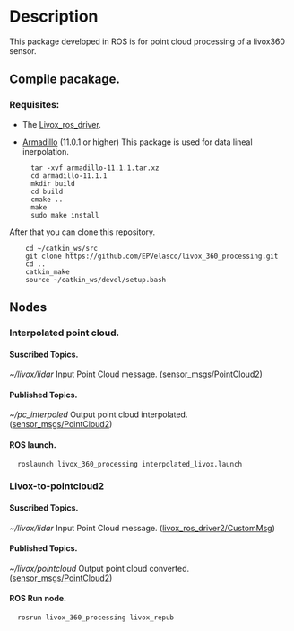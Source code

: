# Description
This package developed in ROS is for point cloud processing of a livox360 sensor.

## Compile pacakage.
### Requisites:
- The [Livox_ros_driver](https://github.com/Livox-SDK/livox_ros_driver).

- [Armadillo](http://arma.sourceforge.net/download.html) (11.0.1 or higher) This package is used for data lineal inerpolation.
  ```
    tar -xvf armadillo-11.1.1.tar.xz
    cd armadillo-11.1.1
    mkdir build
    cd build
    cmake ..
    make
    sudo make install
  ```

After that you can clone this repository.

```
    cd ~/catkin_ws/src
    git clone https://github.com/EPVelasco/livox_360_processing.git
    cd ..
    catkin_make
    source ~/catkin_ws/devel/setup.bash
```

## Nodes
### Interpolated point cloud.

#### Suscribed Topics.
*~/livox/lidar* Input Point Cloud message. ([sensor_msgs/PointCloud2](http://docs.ros.org/en/lunar/api/sensor_msgs/html/msg/PointCloud2.html))

#### Published Topics.
*~/pc_interpoled* Output point cloud interpolated. ([sensor_msgs/PointCloud2](http://docs.ros.org/en/lunar/api/sensor_msgs/html/msg/PointCloud2.html))

#### ROS launch.
```
  roslaunch livox_360_processing interpolated_livox.launch
```

### Livox-to-pointcloud2

#### Suscribed Topics.
*~/livox/lidar* Input Point Cloud message. ([livox_ros_driver2/CustomMsg](https://github.com/Livox-SDK/livox_ros_driver2))

#### Published Topics.
*~/livox/pointcloud* Output point cloud converted. ([sensor_msgs/PointCloud2](http://docs.ros.org/en/lunar/api/sensor_msgs/html/msg/PointCloud2.html))

#### ROS Run node.
```
  rosrun livox_360_processing livox_repub
```
